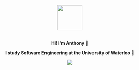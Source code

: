 <div align="center">
  <br>
  <a href="https://anthonywang.dev">
    <img height="80" width="80" src="https://emojipedia-us.s3.dualstack.us-west-1.amazonaws.com/thumbs/240/microsoft/209/milky-way_1f30c.png"/>
  </a>
  <br>
  <br>
  <p><b>Hi! I'm Anthony 👋</b></p>
  <p><b>I study Software Engineering at the University of Waterloo 🍁</b></p>
  <p>
    <a href="https://anthonywang.dev">
        <img src="https://github-readme-stats.vercel.app/api?username=anthonyftwang&show_icons=true&icon_color=007bff&text_color=000&title_color=007bff&bg_color=ffffff&hide_title=true&hide_border=true&hide=issues&include_all_commits=true&count_private=true"/>
    </a>
  </p>

